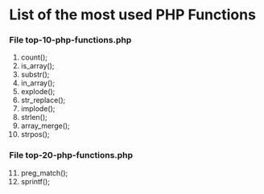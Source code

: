 # List of the most used PHP Functions

### File top-10-php-functions.php

1. count();
2. is_array();
3. substr();
4. in_array();
5. explode();
6. str_replace();
7. implode();
8. strlen();
9. array_merge();
10. strpos();

### File top-20-php-functions.php

11. preg_match();
12. sprintf();
